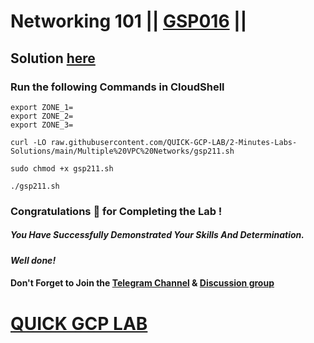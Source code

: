 # Networking 101 || [GSP016](https://www.cloudskillsboost.google/focuses/1743?parent=catalog) ||

## Solution [here]()

### Run the following Commands in CloudShell
```
export ZONE_1=
export ZONE_2=
export ZONE_3=
```
```
curl -LO raw.githubusercontent.com/QUICK-GCP-LAB/2-Minutes-Labs-Solutions/main/Multiple%20VPC%20Networks/gsp211.sh

sudo chmod +x gsp211.sh

./gsp211.sh
```

### Congratulations 🎉 for Completing the Lab !

##### *You Have Successfully Demonstrated Your Skills And Determination.*

#### *Well done!*

#### Don't Forget to Join the [Telegram Channel](https://t.me/QuickGcpLab) & [Discussion group](https://t.me/QuickGcpLabChats)

# [QUICK GCP LAB](https://www.youtube.com/@quickgcplab)